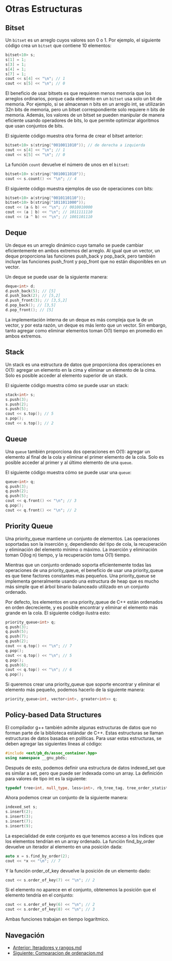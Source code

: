 # Otras Estructuras

## Bitset

Un `bitset` es un arreglo cuyos valores son 0 o 1. Por ejemplo, el siguiente código crea un `bitset` que contiene 10 elementos:

```cpp
bitset<10> s;
s[1] = 1;
s[3] = 1;
s[4] = 1;
s[7] = 1;
cout << s[4] << "\n"; // 1
cout << s[5] << "\n"; // 0
```

El beneficio de usar bitsets es que requieren menos memoria que los arreglos ordinarios, porque cada elemento en un `bitset` usa solo un bit de memoria. Por ejemplo, si se almacenan n bits en un arreglo int, se utilizarán 32n bits de memoria, pero un bitset correspondiente solo requiere n bits de memoria. Además, los valores de un bitset se pueden manipular de manera eficiente usando operadores de bits, lo que permite optimizar algoritmos que usan conjuntos de bits.

El siguiente código muestra otra forma de crear el bitset anterior:

```cpp
bitset<10> s(string("0010011010")); // de derecha a izquierda
cout << s[4] << "\n"; // 1
cout << s[5] << "\n"; // 0
```

La función `count` devuelve el número de unos en el `bitset`:

```cpp
bitset<10> s(string("0010011010"));
cout << s.count() << "\n"; // 4
```

El siguiente código muestra ejemplos de uso de operaciones con bits:

```cpp
bitset<10> a(string("0010110110"));
bitset<10> b(string("1011011000"));
cout << (a & b) << "\n"; // 0010010000
cout << (a | b) << "\n"; // 1011111110
cout << (a ^ b) << "\n"; // 1001101110
```

## Deque
Un deque es un arreglo dinámico cuyo tamaño se puede cambiar eficientemente en ambos extremos del arreglo. Al igual que un vector, un deque proporciona las funciones push_back y pop_back, pero también incluye las funciones push_front y pop_front que no están disponibles en un vector.

Un deque se puede usar de la siguiente manera:

```cpp
deque<int> d;
d.push_back(5); // [5]
d.push_back(2); // [5,2]
d.push_front(3); // [3,5,2]
d.pop_back(); // [3,5]
d.pop_front(); // [5]
```

La implementación interna de un deque es más compleja que la de un vector, y por esta razón, un deque es más lento que un vector. Sin embargo, tanto agregar como eliminar elementos toman O(1) tiempo en promedio en ambos extremos.

## Stack
Un stack es una estructura de datos que proporciona dos operaciones en O(1): agregar un elemento en la cima y eliminar un elemento de la cima. Solo es posible acceder al elemento superior de un stack.

El siguiente código muestra cómo se puede usar un stack:

```cpp
stack<int> s;
s.push(3);
s.push(2);
s.push(5);
cout << s.top(); // 5
s.pop();
cout << s.top(); // 2
```

## Queue

Una `queue` también proporciona dos operaciones en O(1): agregar un elemento al final de la cola y eliminar el primer elemento de la cola. Solo es posible acceder al primer y al último elemento de una `queue`.

El siguiente código muestra cómo se puede usar una `queue`:

```cpp
queue<int> q;
q.push(3);
q.push(2);
q.push(5);
cout << q.front() << "\n"; // 3
q.pop();
cout << q.front() << "\n"; // 2
```

## Priority Queue
Una priority_queue mantiene un conjunto de elementos. Las operaciones soportadas son la inserción y, dependiendo del tipo de cola, la recuperación y eliminación del elemento mínimo o máximo. La inserción y eliminación toman O(log n) tiempo, y la recuperación toma O(1) tiempo.

Mientras que un conjunto ordenado soporta eficientemente todas las operaciones de una priority_queue, el beneficio de usar una priority_queue es que tiene factores constantes más pequeños. Una priority_queue se implementa generalmente usando una estructura de heap que es mucho más simple que el árbol binario balanceado utilizado en un conjunto ordenado.

Por defecto, los elementos en una priority_queue de C++ están ordenados en orden decreciente, y es posible encontrar y eliminar el elemento más grande en la cola. El siguiente código ilustra esto:

```cpp
priority_queue<int> q;
q.push(3);
q.push(5);
q.push(7);
q.push(2);
cout << q.top() << "\n"; // 7
q.pop();
cout << q.top() << "\n"; // 5
q.pop();
q.push(6);
cout << q.top() << "\n"; // 6
q.pop();
```

Si queremos crear una priority_queue que soporte encontrar y eliminar el elemento más pequeño, podemos hacerlo de la siguiente manera:

```cpp
priority_queue<int, vector<int>, greater<int>> q;
```

## Policy-based Data Structures

El compilador g++ también admite algunas estructuras de datos que no forman parte de la biblioteca estándar de C++. Estas estructuras se llaman estructuras de datos basadas en políticas. Para usar estas estructuras, se deben agregar las siguientes líneas al código:

```cpp
#include <ext/pb_ds/assoc_container.hpp>
using namespace __gnu_pbds;
```

Después de esto, podemos definir una estructura de datos indexed_set que es similar a set, pero que puede ser indexada como un array. La definición para valores de tipo int es la siguiente:

```cpp
typedef tree<int, null_type, less<int>, rb_tree_tag, tree_order_statistics_node_update> indexed_set;
```

Ahora podemos crear un conjunto de la siguiente manera:

```cpp
indexed_set s;
s.insert(2);
s.insert(3);
s.insert(7);
s.insert(9);
```

La especialidad de este conjunto es que tenemos acceso a los índices que los elementos tendrían en un array ordenado. La función find_by_order devuelve un iterador al elemento en una posición dada:

```cpp
auto x = s.find_by_order(2);
cout << *x << "\n"; // 7
```

Y la función order_of_key devuelve la posición de un elemento dado:

```cpp
cout << s.order_of_key(7) << "\n"; // 2
```

Si el elemento no aparece en el conjunto, obtenemos la posición que el elemento tendría en el conjunto:

```cpp
cout << s.order_of_key(6) << "\n"; // 2
cout << s.order_of_key(8) << "\n"; // 3
```

Ambas funciones trabajan en tiempo logarítmico.

## Navegación
- [Anterior: Iteradores y rangos.md](./Iteradores%20y%20rangos.md)
- [Siguiente: Comparacion de ordenacion.md](./Comparacion%20de%20ordenacion.md)
